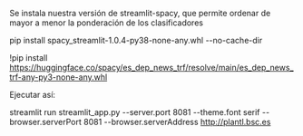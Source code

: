 

Se instala nuestra versión de streamlit-spacy, que permite ordenar de mayor a menor la ponderación de los clasificadores

pip install spacy_streamlit-1.0.4-py38-none-any.whl --no-cache-dir 

!pip install https://huggingface.co/spacy/es_dep_news_trf/resolve/main/es_dep_news_trf-any-py3-none-any.whl


Ejecutar así:

streamlit run streamlit_app.py --server.port 8081 --theme.font serif --browser.serverPort 8081 --browser.serverAddress http://plantl.bsc.es
